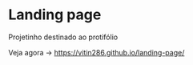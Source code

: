 # Landing page

Projetinho destinado ao protifólio

Veja agora -> https://vitin286.github.io/landing-page/
